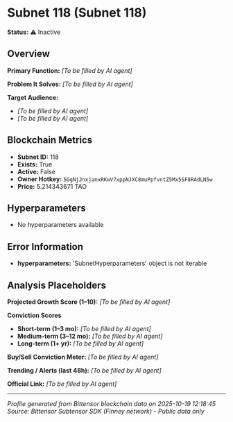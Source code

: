 # Subnet 118 (Subnet 118)

**Status:** ⚠️ Inactive

## Overview
**Primary Function:** *[To be filled by AI agent]*

**Problem It Solves:** *[To be filled by AI agent]*

**Target Audience:** 
- *[To be filled by AI agent]*
- *[To be filled by AI agent]*

## Blockchain Metrics
- **Subnet ID:** 118
- **Exists:** True
- **Active:** False
- **Owner Hotkey:** `5GgNjJnxjanxRKwV7xppNJXC8muPpfvntZ5Mx5SF8RAdLN5w`
- **Price:** 5.214343671 TAO

## Hyperparameters
- No hyperparameters available

## Error Information
- **hyperparameters:** 'SubnetHyperparameters' object is not iterable

## Analysis Placeholders
**Projected Growth Score (1–10):** *[To be filled by AI agent]*

**Conviction Scores**
- **Short-term (1–3 mo):** *[To be filled by AI agent]*
- **Medium-term (3–12 mo):** *[To be filled by AI agent]*
- **Long-term (1+ yr):** *[To be filled by AI agent]*

**Buy/Sell Conviction Meter:** *[To be filled by AI agent]*

**Trending / Alerts (last 48h):** *[To be filled by AI agent]*

**Official Link:** *[To be filled by AI agent]*

---
*Profile generated from Bittensor blockchain data on 2025-10-19 12:18:45*
*Source: Bittensor Subtensor SDK (Finney network) - Public data only*

